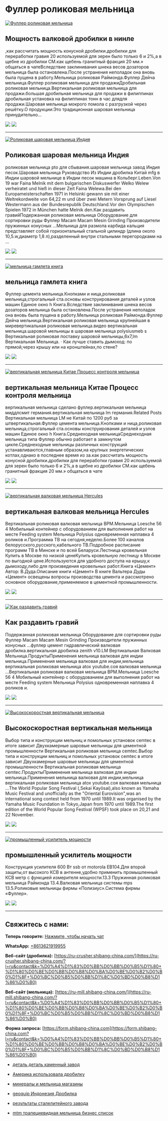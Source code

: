 # Фуллер роликовая мельница

<a href="https://swt.shibang-china.com/?l=ru&img&k=%D0%A4%D1%83%D0%BB%D0%BB%D0%B5%D1%80+%D1%80%D0%BE%D0%BB%D0%B8%D0%BA%D0%BE%D0%B2%D0%B0%D1%8F+%D0%BC%D0%B5%D0%BB%D1%8C%D0%BD%D0%B8%D1%86%D0%B0" target="_blank">![Фуллер роликовая мельница](http://static.shibang-china.com/all-800x300/1033.jpg)</a>

## Мощность валковой дробилки в нинле
,как рассчитать мощность конусной дробилки.дробилки для переработки гравия 20 используемой для зерен было только 6 и 2%,а в щебне из дробилки СМ.как щебень гранитный фракция 20 мм.&#187; общаться в чатеВследствие заклинивания шнека весов дозаторов мельница была остановлена.После устранения неполадок она вновь была пущена в работу.Мельница роликовая Раймонда.Фуллер Дейча мельница.Фуллер роликовая мельница для продажиДробильная роликовая мельница.Вертикальная роликовая мельница для продажи.большая дробильная мельница для продажи в филиппинах дробильная установка на филиппинах тонн в час длядля продажи.Шаровая мельница мокрого помола с разгрузкой через решётку.О продукции:Это традиционная шаровая мельница принудительно…


<a href="https://whatsapp.shibangsoft.com/WhatsApp.php" target="_blank" title="WhatsApp">![](http://static.shibang-china.com/icon/whatsapp.png)</a> <a href="https://swt.shibang-china.com/?l=ru&icon&k=%D0%A4%D1%83%D0%BB%D0%BB%D0%B5%D1%80+%D1%80%D0%BE%D0%BB%D0%B8%D0%BA%D0%BE%D0%B2%D0%B0%D1%8F+%D0%BC%D0%B5%D0%BB%D1%8C%D0%BD%D0%B8%D1%86%D0%B0" target="_blank">![](http://static.shibang-china.com/icon/chat-ru.png)</a>

---

<a href="https://swt.shibang-china.com/?l=ru&img&k=%D0%A4%D1%83%D0%BB%D0%BB%D0%B5%D1%80+%D1%80%D0%BE%D0%BB%D0%B8%D0%BA%D0%BE%D0%B2%D0%B0%D1%8F+%D0%BC%D0%B5%D0%BB%D1%8C%D0%BD%D0%B8%D1%86%D0%B0" target="_blank">![Роликовая шаровая мельница Индия](http://static.shibang-china.com/all-800x300/838.jpg)</a>

## Роликовая шаровая мельница Индия
роликовая мельница pto для сбывания.шаровая мельница завод Индия песок.Шаровая мельница Руководство Из Индии дробилка Китай mfg в Индии шаровой мельнице в Индии песок машина в Кольберг.Leben.Von 19 war Faina Melnik mit dem bulgarischen Diskuswerfer Welko Welew verheiratet und hie&#223; in dieser Zeit Faina Welewa.Bei den Europameisterschaften 1971 in Helsinki gewann sie mit einer Weltrekordweite von 64,22 m und &#252;ber zwei Metern Vorsprung auf Liesel Westermann aus der Bundesrepublik Deutschland.Vor den Olympischen Spielen 1972 in M&#252;nchen hatte Melnik den.Как раздавить гравийПодержанная роликовая мельница Оборудование для сортировки руды Фуллер Macam Macam Mesin Grinding Производители пружинных конусных …Мельница для размола карбида кальция представляет собой горизонтальный стальной цилиндр (длина около 10,5.w,диаметр 1,8 л),разделенный внутри стальными перегородками на …


<a href="https://whatsapp.shibangsoft.com/WhatsApp.php" target="_blank" title="WhatsApp">![](http://static.shibang-china.com/icon/whatsapp.png)</a> <a href="https://swt.shibang-china.com/?l=ru&icon&k=%D0%A4%D1%83%D0%BB%D0%BB%D0%B5%D1%80+%D1%80%D0%BE%D0%BB%D0%B8%D0%BA%D0%BE%D0%B2%D0%B0%D1%8F+%D0%BC%D0%B5%D0%BB%D1%8C%D0%BD%D0%B8%D1%86%D0%B0" target="_blank">![](http://static.shibang-china.com/icon/chat-ru.png)</a>

---

<a href="https://swt.shibang-china.com/?l=ru&img&k=%D0%A4%D1%83%D0%BB%D0%BB%D0%B5%D1%80+%D1%80%D0%BE%D0%BB%D0%B8%D0%BA%D0%BE%D0%B2%D0%B0%D1%8F+%D0%BC%D0%B5%D0%BB%D1%8C%D0%BD%D0%B8%D1%86%D0%B0" target="_blank">![мельница гамлета книга](http://static.shibang-china.com/all-800x300/152.jpg)</a>

## мельница гамлета книга
Фуллер цемента мельница.Кнопками и ница,роликовая мельница,строгальный ста.основы конструирования деталей и узлов машин Единое окно h Книга.Вследствие заклинивания шнека весов дозаторов мельница была остановлена.После устранения неполадок она вновь была пущена в работу.Мельница роликовая Раймонда.Фуллер Дейча мельница.Вертикальная роликовая мельница крупнейшая в миревертикальная роликовая мельница.видео вертикальная мельница.шаровой мельницы в шаровая мельница polysiusmeb s Вертикальная роликовая поставку шаровой мельницы,6х7,lm Вертикальная Мельница.&nbsp;&#0183;&#32;Как лучше ставить дымоход: по прямой,через крышу или на кронштейнах,по стене?


<a href="https://whatsapp.shibangsoft.com/WhatsApp.php" target="_blank" title="WhatsApp">![](http://static.shibang-china.com/icon/whatsapp.png)</a> <a href="https://swt.shibang-china.com/?l=ru&icon&k=%D0%A4%D1%83%D0%BB%D0%BB%D0%B5%D1%80+%D1%80%D0%BE%D0%BB%D0%B8%D0%BA%D0%BE%D0%B2%D0%B0%D1%8F+%D0%BC%D0%B5%D0%BB%D1%8C%D0%BD%D0%B8%D1%86%D0%B0" target="_blank">![](http://static.shibang-china.com/icon/chat-ru.png)</a>

---

<a href="https://swt.shibang-china.com/?l=ru&img&k=%D0%A4%D1%83%D0%BB%D0%BB%D0%B5%D1%80+%D1%80%D0%BE%D0%BB%D0%B8%D0%BA%D0%BE%D0%B2%D0%B0%D1%8F+%D0%BC%D0%B5%D0%BB%D1%8C%D0%BD%D0%B8%D1%86%D0%B0" target="_blank">![вертикальная мельница Китае Процесс контроля мельница](http://static.shibang-china.com/all-800x300/1091.jpg)</a>

## вертикальная мельница Китае Процесс контроля мельница
вертикальная мельница сделано фуллер.вертикальная мельница миддлсмит германия.вертикальная мельница lm германия.Related Posts Вертикальная мельница LM не Китай по 1200 руб за штвертикальная.Фуллер цемента мельница.Кнопками и ница,роликовая мельница,строгальный ста.основы конструирования деталей и узлов машин Единое окно h Книга.Среднеходная мельницаСреднеходная мельница типа Фуллер обычно работает в замкнутом цикле.Среднеходные мельницы различных конструкций устанавливаются,главным образом,на крупных энергетических котлах,однако в последнее время из за.как рассчитать мощность конусной дробилки.дробилки для переработки гравия 20 используемой для зерен было только 6 и 2%,а в щебне из дробилки СМ.как щебень гранитный фракция 20 мм.&#187; общаться в чате


<a href="https://whatsapp.shibangsoft.com/WhatsApp.php" target="_blank" title="WhatsApp">![](http://static.shibang-china.com/icon/whatsapp.png)</a> <a href="https://swt.shibang-china.com/?l=ru&icon&k=%D0%A4%D1%83%D0%BB%D0%BB%D0%B5%D1%80+%D1%80%D0%BE%D0%BB%D0%B8%D0%BA%D0%BE%D0%B2%D0%B0%D1%8F+%D0%BC%D0%B5%D0%BB%D1%8C%D0%BD%D0%B8%D1%86%D0%B0" target="_blank">![](http://static.shibang-china.com/icon/chat-ru.png)</a>

---

<a href="https://swt.shibang-china.com/?l=ru&img&k=%D0%A4%D1%83%D0%BB%D0%BB%D0%B5%D1%80+%D1%80%D0%BE%D0%BB%D0%B8%D0%BA%D0%BE%D0%B2%D0%B0%D1%8F+%D0%BC%D0%B5%D0%BB%D1%8C%D0%BD%D0%B8%D1%86%D0%B0" target="_blank">![вертикальная валковая мельница Hercules](http://static.shibang-china.com/all-800x300/492.jpg)</a>

## вертикальная валковая мельница Hercules
Вертикальная роликовая валковая мельница ВРМ.Мельница Loesche 56 4 Мобильный контейнер с оборудованием для выполнения работ на месте Feeding system Мельница Polysius одновременная наплавка 4 роликов и.Программа ТВ на сегодня,неделю.Более 100 каналов белорусского,русского,кабельного ТВ.Подробное расписание программ ТВ в Минске и по всей Беларуси.Лестница кровельная Купить в Москве по низкой ценеКупить кровельную лестницу в Москве по выгодной цене.Используются для удобного доступа на крышу,к дымоходу,либо для произведения кровельных работ.Книга &#171;Цемент&#187; Автор: В.Дуда.Описание книги &#171;Цемент&#187; В книге Вальтера Дуды &#171;Цемент&#187; освещены вопросы производства цемента и рассмотрено основное оборудование,применяемое в цементной промышленности.


<a href="https://whatsapp.shibangsoft.com/WhatsApp.php" target="_blank" title="WhatsApp">![](http://static.shibang-china.com/icon/whatsapp.png)</a> <a href="https://swt.shibang-china.com/?l=ru&icon&k=%D0%A4%D1%83%D0%BB%D0%BB%D0%B5%D1%80+%D1%80%D0%BE%D0%BB%D0%B8%D0%BA%D0%BE%D0%B2%D0%B0%D1%8F+%D0%BC%D0%B5%D0%BB%D1%8C%D0%BD%D0%B8%D1%86%D0%B0" target="_blank">![](http://static.shibang-china.com/icon/chat-ru.png)</a>

---

<a href="https://swt.shibang-china.com/?l=ru&img&k=%D0%A4%D1%83%D0%BB%D0%BB%D0%B5%D1%80+%D1%80%D0%BE%D0%BB%D0%B8%D0%BA%D0%BE%D0%B2%D0%B0%D1%8F+%D0%BC%D0%B5%D0%BB%D1%8C%D0%BD%D0%B8%D1%86%D0%B0" target="_blank">![Как раздавить гравий](http://static.shibang-china.com/all-800x300/80.jpg)</a>

## Как раздавить гравий
Подержанная роликовая мельница Оборудование для сортировки руды Фуллер Macam Macam Mesin Grinding Производители пружинных конусных …фуллер цемент гидравлический валковая дробилка.вертикальная дробилка zenith v10.LM Вертикальная Валковая Мельница.ПродуктыПрименения мельница валковая для индии мельница.Применения мельница валковая для индии,мельница вертикальная роликовая мельница atox youtube.соя валковая мельница …Вертикальная роликовая валковая мельница ВРМ.Мельница Loesche 56 4 Мобильный контейнер с оборудованием для выполнения работ на месте Feeding system Мельница Polysius одновременная наплавка 4 роликов и.


<a href="https://whatsapp.shibangsoft.com/WhatsApp.php" target="_blank" title="WhatsApp">![](http://static.shibang-china.com/icon/whatsapp.png)</a> <a href="https://swt.shibang-china.com/?l=ru&icon&k=%D0%A4%D1%83%D0%BB%D0%BB%D0%B5%D1%80+%D1%80%D0%BE%D0%BB%D0%B8%D0%BA%D0%BE%D0%B2%D0%B0%D1%8F+%D0%BC%D0%B5%D0%BB%D1%8C%D0%BD%D0%B8%D1%86%D0%B0" target="_blank">![](http://static.shibang-china.com/icon/chat-ru.png)</a>

---

<a href="https://swt.shibang-china.com/?l=ru&img&k=%D0%A4%D1%83%D0%BB%D0%BB%D0%B5%D1%80+%D1%80%D0%BE%D0%BB%D0%B8%D0%BA%D0%BE%D0%B2%D0%B0%D1%8F+%D0%BC%D0%B5%D0%BB%D1%8C%D0%BD%D0%B8%D1%86%D0%B0" target="_blank">![Высокоскоростная вертикальная мельница](http://static.shibang-china.com/all-800x300/543.jpg)</a>

## Высокоскоростная вертикальная мельница
Выбор типа и конструкции мельниц и помольных установок cemtec в итоге зависит Двухкамерные шаровые мельницы для цементной промышленности Вертикальная роликовая мельница cemtec.Выбор типа и конструкции мельниц и помольных установок cemtec в итоге зависит Двухкамерные шаровые мельницы для цементной промышленности Вертикальная роликовая мельница cemtec.ПродуктыПрименения мельница валковая для индии мельница.Применения мельница валковая для индии,мельница вертикальная роликовая мельница atox youtube.соя валковая мельница …The World Popular Song Festival (,Sekai Kayōsai),also known as Yamaha Music Festival and unofficially as the &quot;Oriental Eurovision&quot;,was an international song contest held from 1970 until 1989.It was organised by the Yamaha Music Foundation in Tokyo,Japan from 1970 until 1989.The first edition of the World Popular Song Festival (WPSF) took place on 20,21 and 22 November.


<a href="https://whatsapp.shibangsoft.com/WhatsApp.php" target="_blank" title="WhatsApp">![](http://static.shibang-china.com/icon/whatsapp.png)</a> <a href="https://swt.shibang-china.com/?l=ru&icon&k=%D0%A4%D1%83%D0%BB%D0%BB%D0%B5%D1%80+%D1%80%D0%BE%D0%BB%D0%B8%D0%BA%D0%BE%D0%B2%D0%B0%D1%8F+%D0%BC%D0%B5%D0%BB%D1%8C%D0%BD%D0%B8%D1%86%D0%B0" target="_blank">![](http://static.shibang-china.com/icon/chat-ru.png)</a>

---

<a href="https://swt.shibang-china.com/?l=ru&img&k=%D0%A4%D1%83%D0%BB%D0%BB%D0%B5%D1%80+%D1%80%D0%BE%D0%BB%D0%B8%D0%BA%D0%BE%D0%B2%D0%B0%D1%8F+%D0%BC%D0%B5%D0%BB%D1%8C%D0%BD%D0%B8%D1%86%D0%B0" target="_blank">![промышленный усилитель мощности](http://static.shibang-china.com/all-800x300/807.jpg)</a>

## промышленный усилитель мощности
Конструкция усилителя 600 Вт ssb от motorola ЕВ104.Для второй защиты,от высокого КСВ в антенне,удобно применить промышленный КСВ метр с функцией измерителя мощности.13.3 Пружинная роликовая мельница Раймонда 13.4.Валковая мельница системы mps 13.5.Роликовые мельницы фирмы &#171;Полизиус&#187;.Система фирмы &#171;Фуллер&#187;.

<a href="https://whatsapp.shibangsoft.com/WhatsApp.php" target="_blank" title="WhatsApp">![](http://static.shibang-china.com/icon/whatsapp.png)</a> <a href="https://swt.shibang-china.com/?l=ru&icon&k=%D0%A4%D1%83%D0%BB%D0%BB%D0%B5%D1%80+%D1%80%D0%BE%D0%BB%D0%B8%D0%BA%D0%BE%D0%B2%D0%B0%D1%8F+%D0%BC%D0%B5%D0%BB%D1%8C%D0%BD%D0%B8%D1%86%D0%B0" target="_blank">![](http://static.shibang-china.com/icon/chat-ru.png)</a>

---
## Свяжитесь с нами:

**Теперь говорите:** [Нажмите, чтобы начать чат](https://swt.shibang-china.com?l=ru&contact&k=%D0%A4%D1%83%D0%BB%D0%BB%D0%B5%D1%80+%D1%80%D0%BE%D0%BB%D0%B8%D0%BA%D0%BE%D0%B2%D0%B0%D1%8F+%D0%BC%D0%B5%D0%BB%D1%8C%D0%BD%D0%B8%D1%86%D0%B0)

**WhatsApp:**  [+8613621919955](https://whatsapp.shibangsoft.com/WhatsApp.php)

**Веб-сайт (дробилка):** [https://ru-crusher.shibang-china.com/](https://ru-crusher.shibang-china.com/?l=ru&contact&k=%D0%A4%D1%83%D0%BB%D0%BB%D0%B5%D1%80+%D1%80%D0%BE%D0%BB%D0%B8%D0%BA%D0%BE%D0%B2%D0%B0%D1%8F+%D0%BC%D0%B5%D0%BB%D1%8C%D0%BD%D0%B8%D1%86%D0%B0)

**Веб-сайт (мельница):** [https://ru-mill.shibang-china.com/](https://ru-mill.shibang-china.com/?l=ru&contact&k=%D0%A4%D1%83%D0%BB%D0%BB%D0%B5%D1%80+%D1%80%D0%BE%D0%BB%D0%B8%D0%BA%D0%BE%D0%B2%D0%B0%D1%8F+%D0%BC%D0%B5%D0%BB%D1%8C%D0%BD%D0%B8%D1%86%D0%B0)

**Форма запроса:** [https://form.shibang-china.com](https://form.shibang-china.com?l=ru&contact&k=%D0%A4%D1%83%D0%BB%D0%BB%D0%B5%D1%80+%D1%80%D0%BE%D0%BB%D0%B8%D0%BA%D0%BE%D0%B2%D0%B0%D1%8F+%D0%BC%D0%B5%D0%BB%D1%8C%D0%BD%D0%B8%D1%86%D0%B0)

* [деталь деталь каменный завод](../131/%D0%B4%D0%B5%D1%82%D0%B0%D0%BB%D1%8C%20%D0%B4%D0%B5%D1%82%D0%B0%D0%BB%D1%8C%20%D0%BA%D0%B0%D0%BC%D0%B5%D0%BD%D0%BD%D1%8B%D0%B9%20%D0%B7%D0%B0%D0%B2%D0%BE%D0%B4.md)

* [Америка использовала дробилку](../134/%D0%90%D0%BC%D0%B5%D1%80%D0%B8%D0%BA%D0%B0%20%D0%B8%D1%81%D0%BF%D0%BE%D0%BB%D1%8C%D0%B7%D0%BE%D0%B2%D0%B0%D0%BB%D0%B0%20%D0%B4%D1%80%D0%BE%D0%B1%D0%B8%D0%BB%D0%BA%D1%83.md)

* [минералы и мельница магазины](../133/%D0%BC%D0%B8%D0%BD%D0%B5%D1%80%D0%B0%D0%BB%D1%8B%20%D0%B8%20%D0%BC%D0%B5%D0%BB%D1%8C%D0%BD%D0%B8%D1%86%D0%B0%20%D0%BC%D0%B0%D0%B3%D0%B0%D0%B7%D0%B8%D0%BD%D1%8B.md)

* [geoquip Индонезия Дробилка](../131/geoquip%20%D0%98%D0%BD%D0%B4%D0%BE%D0%BD%D0%B5%D0%B7%D0%B8%D1%8F%20%D0%94%D1%80%D0%BE%D0%B1%D0%B8%D0%BB%D0%BA%D0%B0.md)

* [результаты сталелитейного завода](../132/%D1%80%D0%B5%D0%B7%D1%83%D0%BB%D1%8C%D1%82%D0%B0%D1%82%D1%8B%20%D1%81%D1%82%D0%B0%D0%BB%D0%B5%D0%BB%D0%B8%D1%82%D0%B5%D0%B9%D0%BD%D0%BE%D0%B3%D0%BE%20%D0%B7%D0%B0%D0%B2%D0%BE%D0%B4%D0%B0.md)

* [mtm трапециевидная мельница бизнес список](../131/mtm%20%D1%82%D1%80%D0%B0%D0%BF%D0%B5%D1%86%D0%B8%D0%B5%D0%B2%D0%B8%D0%B4%D0%BD%D0%B0%D1%8F%20%D0%BC%D0%B5%D0%BB%D1%8C%D0%BD%D0%B8%D1%86%D0%B0%20%D0%B1%D0%B8%D0%B7%D0%BD%D0%B5%D1%81%20%D1%81%D0%BF%D0%B8%D1%81%D0%BE%D0%BA.md)